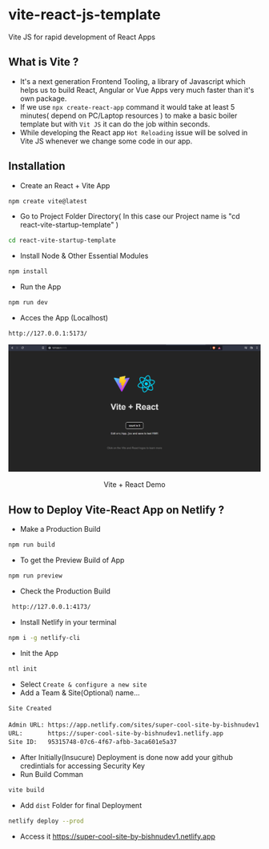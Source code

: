 # vite-react-js-template
Vite JS for rapid development of React Apps

## What is Vite ?
- It's a next generation Frontend Tooling, a library of Javascript which helps us to build React, Angular or Vue Apps very much faster than it's own package.
- If we use ```npx create-react-app``` command it would take at least 5 minutes( depend on PC/Laptop resources ) to make a basic boiler template but with ```Vit JS``` it can do the job within seconds.
- While developing the React app ```Hot Reloading``` issue will be solved in Vite JS whenever we change some code in our app.

## Installation 
- Create an React + Vite App
```bash
npm create vite@latest
```
- Go to Project Folder Directory( In this case our Project name is "cd react-vite-startup-template" )
```bash
cd react-vite-startup-template
```
- Install Node & Other Essential Modules
```bash
npm install
```
- Run the App
```bash
npm run dev
```
- Acces the App (Localhost)
```bash
http://127.0.0.1:5173/
```
![](vitereact.png)
<p align="center"> Vite + React Demo </p>

## How to Deploy Vite-React App on Netlify ?
- Make a Production Build
```bash
npm run build
```
- To get the Preview Build of App
```bash
npm run preview
```
- Check the Production Build
```bash
 http://127.0.0.1:4173/
 ```
 - Install Netlify in your terminal
 ```bash
 npm i -g netlify-cli
 ```
 - Init the App
 ```bash
 ntl init
 ```
 - Select ```Create & configure a new site```
 - Add a Team & Site(Optional) name...
 ```bash
 Site Created

Admin URL: https://app.netlify.com/sites/super-cool-site-by-bishnudev1
URL:       https://super-cool-site-by-bishnudev1.netlify.app
Site ID:   95315748-07c6-4f67-afbb-3aca601e5a37
 ```
 - After Initially(Insucure) Deployment is done now add your github credintials for accessing Security Key
 - Run Build Comman
 ```bash
 vite build
 ```
 - Add ```dist``` Folder for final Deployment
 ```bash
 netlify deploy --prod
 ```
 - Access it https://super-cool-site-by-bishnudev1.netlify.app
